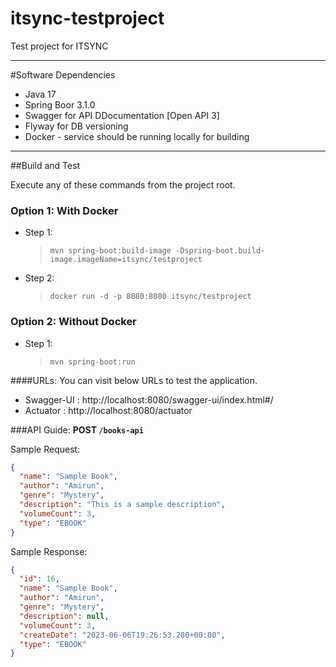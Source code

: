 # itsync-testproject
Test project for ITSYNC

---
#Software Dependencies
* Java 17
* Spring Boor 3.1.0
* Swagger for API DDocumentation [Open API 3]
* Flyway for DB versioning
* Docker - service should be running locally for building

---
##Build and Test

Execute any of these commands from the project root.

### Option 1: With Docker
- Step 1:
  >`mvn spring-boot:build-image -Dspring-boot.build-image.imageName=itsync/testproject`
- Step 2:
  >`docker run -d -p 8080:8080 itsync/testproject`

### Option 2: Without Docker
- Step 1:
  >`mvn spring-boot:run`


####URLs:
You can visit below URLs to test the application.
- Swagger-UI : http://localhost:8080/swagger-ui/index.html#/
- Actuator   : http://localhost:8080/actuator

###API Guide:
__POST `/books-api`__

Sample Request:
```json
{
  "name": "Sample Book",
  "author": "Amirun",
  "genre": "Mystery",
  "description": "This is a sample description",
  "volumeCount": 3,
  "type": "EBOOK"
}
```
Sample Response:
```json
{
  "id": 16,
  "name": "Sample Book",
  "author": "Amirun",
  "genre": "Mystery",
  "description": null,
  "volumeCount": 3,
  "createDate": "2023-06-06T19:26:53.280+00:00",
  "type": "EBOOK"
}
```